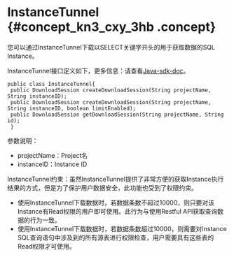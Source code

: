 # InstanceTunnel {#concept_kn3_cxy_3hb .concept}

您可以通过InstanceTunnel下载以SELECT关键字开头的用于获取数据的SQL Instance。

InstanceTunnel接口定义如下，更多信息：请查看[Java-sdk-doc](http://repo.aliyun.com/java-sdk-doc/)。

```language-java
public class InstanceTunnel{
 public DownloadSession createDownloadSession(String projectName, String instanceID);
 public DownloadSession createDownloadSession(String projectName, String instanceID, boolean limitEnabled);
 public DownloadSession getDownloadSession(String projectName, String id);
 }
```

参数说明：

-   projectName：Project名
-   instanceID：Instance ID

InstanceTunnel约束：虽然InstanceTunnel提供了非常方便的获取Instance执行结果的方式，但是为了保护用户数据安全，此功能也受到了权限约束。

-   使用InstanceTunnel下载数据时，若数据条数不超过10000，则只要对该Instance有Read权限的用户即可使用。此行为与使用Restful API获取查询数据的行为一致。
-   使用InstanceTunnel下载数据时，若数据条数超过10000，则需要对Instance SQL查询语句中涉及到的所有源表进行权限检查，用户需要具有这些表的Read权限才可使用。

